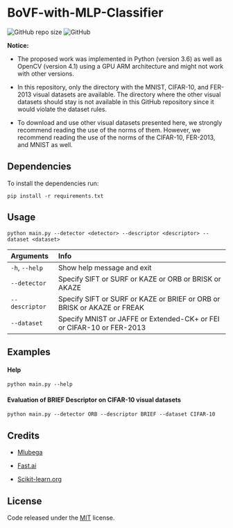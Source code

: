 <!--
# Comparative Evaluation of Feature Descriptors Through Bag of Visual Features with Multilayer Perceptron on Embedded GPU System
-->

# BoVF-with-MLP-Classifier

![GitHub repo size](https://img.shields.io/github/repo-size/whoisraibolt/BoVF-with-MLP-Classifier.svg)
![GitHub](https://img.shields.io/github/license/whoisraibolt/BoVF-with-MLP-Classifier.svg)

<!--
## People

Alexandra Raibolt   ( [Lattes](http://lattes.cnpq.br/4144500977095845 "Lattes") | [E-mail](mailto:raibolt@ime.eb.br "E-mail") )

Alberto Angonese    ( [Lattes](http://lattes.cnpq.br/8039229243803003 "Lattes") | [E-mail](mailto:aangonese@faeterj-petropolis.edu.br "E-mail") )

Paulo Rosa          ( [Lattes](http://lattes.cnpq.br/1512717941866097 "Lattes") | [E-mail](mailto:rpaulo@ime.eb.br "E-mail") )
->
<!--
## Overview

Comparative evaluation of Local Feature Descriptors such as SIFT, SURF, and KAZE, and Local Binary Descriptors such as BRIEF, ORB, BRISK, AKAZE, and FREAK through Bag of Visual Features (BoVF) approach with Multilayer Perceptron (MLP) classifier for the tasks of recognition and classification on six visual datasets (MNIST, JAFFE, Extended CK+, FEI, CIFAR-10, and FER-2013) on an embedded GPU system: The NVIDIA's Jetson Nano.
-->

**Notice:**

- The proposed work was implemented in Python (version 3.6) as well as OpenCV (version 4.1) using a GPU ARM architecture and might not work with other versions.

- In this repository, only the directory with the MNIST, CIFAR-10, and FER-2013 visual datasets are available. The directory where the other visual datasets should stay is not available in this GitHub repository since it would violate the dataset rules.

- To download and use other visual datasets presented here, we strongly recommend reading the use of the norms of them. However, we recommend reading the use of the norms of the CIFAR-10, FER-2013, and MNIST as well.

## Dependencies

To install the dependencies run:

`pip install -r requirements.txt`

## Usage

`python main.py --detector <detector> --descriptor <descriptor> --dataset <dataset>`

| Arguments     | Info                                                                    |
| :------------ | :---------------------------------------------------------------------- |
| `-h`, `--help`| Show help message and exit                                              |
| `--detector`  | Specify SIFT or SURF or KAZE or ORB or BRISK or AKAZE                   |
| `--descriptor`| Specify SIFT or SURF or KAZE or BRIEF or ORB or BRISK or AKAZE or FREAK |
| `--dataset `  | Specify MNIST or JAFFE or Extended-CK+ or FEI or CIFAR-10 or FER-2013 |

## Examples

####  Help
`python main.py --help`

#### Evaluation of BRIEF Descriptor on CIFAR-10 visual datasets
`python main.py --detector ORB --descriptor BRIEF --dataset CIFAR-10`

<!--
## Improvements

- If article is accepted, change README.md;
- Use Netron to visualize the MLPs models;
- OpenCV optimization with CUDA.
 --> 

## Credits

- [Mlubega](https://github.com/mlubega/cv "Mlubega")

- [Fast.ai](https://forums.fast.ai/t/lesson-6-advanced-discussion/31442/3 "Fast.ai")

- [Scikit-learn.org](https://scikit-learn.org/stable/auto_examples/neural_networks/plot_mnist_filters.html "Scikit-learn.org")

## License

Code released under the [MIT](https://github.com/whoisraibolt/BoVF-with-MLP-Classifier/blob/master/LICENSE "MIT") license.
